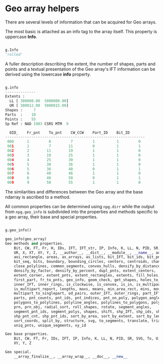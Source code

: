 # Geo array helpers

There are several levels of information that can be acquired for Geo arrays.

The most basic is attached as an info tag to the array itself.  This property is uppercase **Info**.
```python

g.Info
'rolled'
```

A fuller description describing the extent, the number of shapes, parts and points and a textual presentation of the Geo array's IFT information can be derived using
the lowercase **info** property.

```python

g.info
--------------
Extents :
  LL [ 300000.00  5000000.00]
  UR [ 300012.00  5000015.00]
Shapes :     7
Parts  :    10
Points :    55
Sp Ref : NAD 1983 CSRS MTM  9

  OID_    Fr_pnt    To_pnt    CW_CCW    Part_ID    Bit_ID  
----------------------------------------------------------------
 000      1         0         7         1          1         0
 001      1         7        11         0          1         1
 002      2        11        19         1          1         0
 003      3        19        25         1          1         0
 004      4        25        30         1          1         0
 005      5        30        36         1          1         0
 006      5        36        40         0          1         1
 007      6        40        46         1          1         0
 008      6        46        50         0          1         1
 009      9        50        55         1          1         0
```

The similarities and differences between the Geo array and the base ndarray is ascribed to a method.

All common properties can be determined using `npg.dirr` while the output from `npg.geo_info` is subdivided into the properties and methods specific to a geo array, their base and special properties.

```python

g.geo_info()

geo_info(geo_array)
Geo methods and properties.
    Bit, CW, FT, Fr, H, IDs, IFT, IFT_str, IP, Info, K, LL, N, PID, SR, SVG, To, U,
    UR, X, XT, XY, Y, Z, __author__, __dict__, __module__, __name__, aoi_extent,
    aoi_rectangle, areas, as_arrays, as_lists, bit_IFT, bit_ids, bit_pnt_cnt,
    bit_seq, bits, boundary, bounding_circles, centers, centroids, change_indices,
    close_polylines, common_segments, convex_hulls, densify_by_distance,
    densify_by_factor, densify_by_percent, dupl_pnts, extent_centers,
    extent_corner, extent_pnts, extent_rectangles, extents, fill_holes, first_bit,
    first_part, fr_to_pnts, geo_info, geom_check, get_shapes, holes_to_shape, info,
    inner_IFT, inner_rings, is_clockwise, is_convex, is_in, is_multipart,
    is_multipart_report, lengths, maxs, means, min_area_rect, mins, moveto,
    multipart_to_singlepart, od_pairs, outer_IFT, outer_rings, part_IFT, part_ids,
    parts, pnt_counts, pnt_ids, pnt_indices, pnt_on_poly, polygon_angles,
    polygons_to_polylines, polyline_angles, polylines_to_polygons, polys_to_points,
    prn, prn_obj, radial_sort, roll_shapes, rotate, segment_angles,
    segment_pnt_ids, segment_polys, shapes, shift, shp_IFT, shp_ids, shp_part_cnt,
    shp_pnt_cnt, shp_pnt_ids, sort_by_area, sort_by_extent, sort_by_length,
    sort_coords, split_by, structure, svg, to_segments, translate, triangulate,
    uniq_pnts, unique_segments, xy_id

Geo base properties.
    Bit, CW, FT, Fr, IDs, IFT, IP, Info, K, LL, N, PID, SR, SVG, To, U, UR, X, XT,
    XY, Y, Z

Geo special.
    __array_finalize__, __array_wrap__, __doc__, __new__
```
